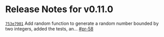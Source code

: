 # Release Notes for v0.11.0

[`753e7901`](https://github.com/PingDavidR/go-release-test/commit/753e7901) Add random function to generate a random number bounded by two integers, added the tests, an... [#pr-58](https://github.com/PingDavidR/go-release-test/pull/pr-58) 
